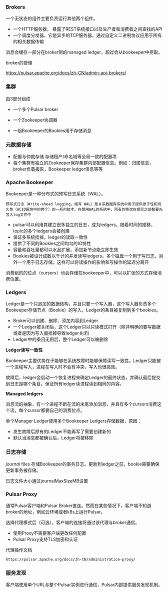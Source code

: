 ### Brokers



一个无状态的组件主要负责运行其他两个组件。

* 一个HTTP服务器， 暴露了REST系统接口以及生产者和消费者之间查找的API
* 一个调度分发器，它是异步的TCP服务器，通过自定义二进制协议应用于所有的相关数据传输



消息会缓存一部分在broker侧的managed ledger，超过会从bookeeper中捞取。

broker的管理

https://pulsar.apache.org/docs/zh-CN/admin-api-brokers/



### 集群

由3部分组成

* 一个多个Pulsar broker

* 一个Zookeeper协调器
* 一组Bookeeper的Bookies用于存储消息



### 元数据存储

* 配置与仲裁存储    存储租户/命名域等全局一致的配置项
* 每个集群有独立的Zookeeper保存集群内部配置信息。例如：归属信息，broker负载报告，Bookeeper ledger信息等等



### Apache Bookeeper

Bookeeper是一种分布式的预写日志系统（WAL）。

```
预写式日志（Write-ahead logging，缩写 WAL）是关系数据库系统中用于提供原子性和持久性（ACID属性中的两个）的一系列技术。在使用WAL的系统中，所有的修改在提交之前都要先写入log文件中
```

* pulsar可以利用其建立很多独立的日志，成为ledgers。随着时间的推移，topic的多个ledgers会被创建
* 保证多系统挂掉，ledger的读取一致性
* 提供了不同的Bookies之间均匀的IO特性
* 容量和吞吐量都可以水品扩展，添加新节点能立即生效
* Bookies被设计成数以千计的并发读写ledgers。多个磁盘一个用于写日志，另外一个用于日志存储。这样可以将读操作的影响和写操作的延迟分离开

消费组的的位点（cursors）也会存储在bookeeper中，可以以扩张的方式存储消费位置。



### Ledgers

Ledger是一个只追加的数据结构，并且只要一个写入器，这个写入器负责多个Bookeeper存储节点（Bookie）的写入，Ledger的条目被复制到多个bookies。

* Broker可以创建、删除、添加内容到Ledger
* 一个Ledger被关闭后，这个Ledger只以只读模式打开（除非明确的要写数据或者是因为写入器挂掉导致ledger关闭）
* Ledger中的条目无用后，整个Ledger可以被删除



**Ledger读写一致性**

Bookeeper主要优势在于能够在系统故障时能够保障读写一致性。Ledger只能被一个进程写入，进程在写入时不会有冲突，写入也很高效。

故障后，ledger会启动一个恢复进程来确定Ledger的最终状态，并确认最后提交到日志是哪个条目。保证所有ledger读进程读到相同的内容。



**Managed ledgers**

消息流的抽象，有一个进程不断在流的末尾添加消息，并且有多个cursors消费这个流，每个cursor都要自己的消费位点。

单个Manager Ledger使用多个Bookeeper Ledgers存储数据，原因：

* 发生故障后原有的Ledger不能再写了需要创建新的
* 默认当消息都被确认后，Ledger将被移除



### 日志存储

*journal* files 存储Bookeeper的事务日志。更新到ledger之前，bookie需要确保更新事务被存储。

日志文件大小通过journalMaxSizeMB设置



### Pulsar Proxy

通常Pulsar客户端和Pulsar Broker直连。然而在某些情况下，客户端不知道broker的地址，例如云环境或者k8s上运行Pulsar。

选择代理模式后（可选），客户端的连接将通过该代理与broker通信。

* 使用Proxy不需要客户端更改任何配置
* Pulsar Proxy支持TLS加密和认证

代理操作文档

```
https://pulsar.apache.org/docs/zh-CN/administration-proxy/
```



### 服务发现

客户端使用单个URL与整个Pulsar实例进行通信，Pulsar内部提供服务发现机制。



















